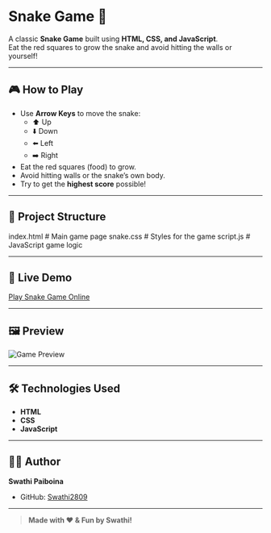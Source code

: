 # Snake Game 🐍

A classic **Snake Game** built using **HTML, CSS, and JavaScript**.  
Eat the red squares to grow the snake and avoid hitting the walls or yourself!

---

## 🎮 How to Play
- Use **Arrow Keys** to move the snake:
  - ⬆️ Up  
  - ⬇️ Down  
  - ⬅️ Left  
  - ➡️ Right  
- Eat the red squares (food) to grow.  
- Avoid hitting walls or the snake’s own body.  
- Try to get the **highest score** possible!  

---

## 📂 Project Structure
index.html # Main game page
snake.css # Styles for the game
script.js # JavaScript game logic

---

## 🚀 **Live Demo**
[Play Snake Game Online](https://Swathi2809.github.io/snake-game/)  

---

## 🖼 **Preview**
![Game Preview](preview.png)  <!-- Add a screenshot of your game here -->

---

## 🛠 **Technologies Used**
- **HTML**  
- **CSS**  
- **JavaScript**  

---

## 👩‍💻 **Author**
**Swathi Paiboina**  
- GitHub: [Swathi2809](https://github.com/Swathi2809)  

---

> **Made with ❤️ & Fun by Swathi!**
